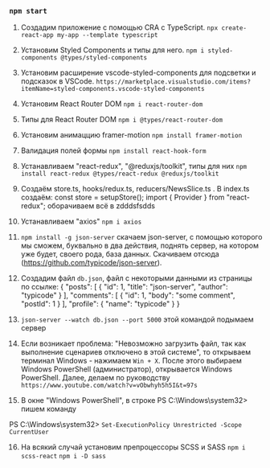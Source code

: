 ### `npm start`

1. Создадим приложение с помощью CRA с TypeScript.
   `npx create-react-app my-app --template typescript`

2. Установим Styled Components и типы для него.
   `npm i styled-components @types/styled-components`
3. Установим расширение vscode-styled-components для подсветки и подсказок в VSCode.
   `https://marketplace.visualstudio.com/items?itemName=styled-components.vscode-styled-components`

4. Установим React Router DOM `npm i react-router-dom`

5. Типы для React Router DOM `npm i @types/react-router-dom`

6. Установим анимаццию framer-motion `npm install framer-motion`

7. Валидация полей формы `npm install react-hook-form`

8. Устанавливаем "react-redux", "@reduxjs/toolkit", типы для них
   `npm install react-redux @types/react-redux @reduxjs/toolkit`

9. Cоздаём store.ts, hooks/redux.ts, reducers/NewsSlice.ts . В index.ts создаём: const store = setupStore(); import { Provider } from "react-redux"; оборачиваем всё в <Provider store={store}>zdddsfsdds<Provider>

10. Устанавливаем "axios" `npm i axios`

11. `npm install -g json-server` скачаем json-server, с помощью которого мы сможем, буквально в два действия, поднять сервер, на котором уже будет, своего рода, база данных. Скачиваем отсюда (https://github.com/typicode/json-server).

12. Создадим файл `db.json`, файл с некоторыми данными из страницы по ссылке: {
    "posts": [
    { "id": 1, "title": "json-server", "author": "typicode" }
    ],
    "comments": [
    { "id": 1, "body": "some comment", "postId": 1 }
    ],
    "profile": { "name": "typicode" }
    }

13. `json-server --watch db.json --port 5000` этой командой подымаем сервер

14. Если возникает проблема: "Невозможно загрузить файл, так как выполнение сценариев отключено в этой системе", то открываем терминал Windows - нажимаем `Win + X`. После этого выбираем Windows PowerShell (администратор), открывается Windows PowerShell. Далее, делаем по руководству
    `https://www.youtube.com/watch?v=vObwhyh5h5I&t=97s`

15. В окне "Windows PowerShell", в строке PS C:\Windows\system32> пишем команду

PS C:\Windows\system32> `Set-ExecutionPolicy Unrestricted -Scope CurrentUser`

16. На всякий случай установим препроцессоры SCSS и SASS
    `npm i scss-react`
    `npm i -D sass`
